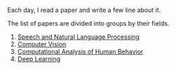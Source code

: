 Each day, I read a paper and write a few line about it.

The list of papers are divided into groups by their fields.

1. [Speech and Natural Language Processing](nlp-papers.md)
2. [Computer Vision](computer-vision.txt)
3. [Computational Analysis of Human Behavior](human-behavior.txt)
4. [Deep Learning](deep-learning.txt)



